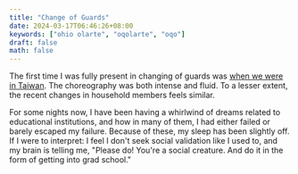 ```yaml
---
title: "Change of Guards"
date: 2024-03-17T06:46:26+08:00
keywords: ["ohio olarte", "oqolarte", "oqo"]
draft: false
math: false
---
```


The first time I was fully present in changing of guards was
[when we were in Taiwan](https://seekers.araw.xyz/taiwan-part1/). The choreography was both intense and fluid. To a lesser
extent, the recent changes in household members feels similar.

For some nights now, I have been having a whirlwind of dreams related to
educational institutions, and how in many of them, I had either failed
or barely escaped my failure. Because of these, my sleep has been
slightly off. If I were to interpret: I feel I don't seek social
validation like I used to, and my brain is telling me, "Please do!
You're a social creature. And do it in the form of getting into grad
school."
